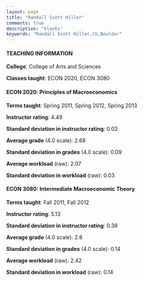 ```yaml
---
layout: page
title: "Randall Scott Hiller" 
comments: true
description: "blanks"
keywords: "Randall Scott Hiller,CU,Boulder"
---
```

<head>
<script src="https://ajax.googleapis.com/ajax/libs/jquery/2.1.3/jquery.min.js"></script>
<script src="https://dl.dropboxusercontent.com/s/pc42nxpaw1ea4o9/highcharts.js?dl=0"></script>
<!-- <script src="../assets/js/highcharts.js"></script> -->
<style type="text/css">@font-face {
	font-family: "Bebas Neue";
	src: url(https://www.filehosting.org/file/details/544349/BebasNeue Regular.otf) format("opentype");
	}
	h1.Bebas { 
		font-family: "Bebas Neue", Verdana, Tahoma;
	}
</style>
</head>
	   
#### TEACHING INFORMATION

**College**: College of Arts and Sciences

**Classes taught**: ECON 2020, ECON 3080

#### ECON 2020: Principles of Macroeconomics

**Terms taught**: Spring 2011, Spring 2012, Spring 2013

**Instructor rating**: 4.49

**Standard deviation in instructor rating**: 0.02

**Average grade** (4.0 scale): 2.68

**Standard deviation in grades** (4.0 scale): 0.09

**Average workload** (raw): 2.07

**Standard deviation in workload** (raw): 0.03

#### ECON 3080: Intermediate Macroeconomic Theory

**Terms taught**: Fall 2011, Fall 2012

**Instructor rating**: 5.13

**Standard deviation in instructor rating**: 0.38

**Average grade** (4.0 scale): 2.8

**Standard deviation in grades** (4.0 scale): 0.14

**Average workload** (raw): 2.42

**Standard deviation in workload** (raw): 0.14

